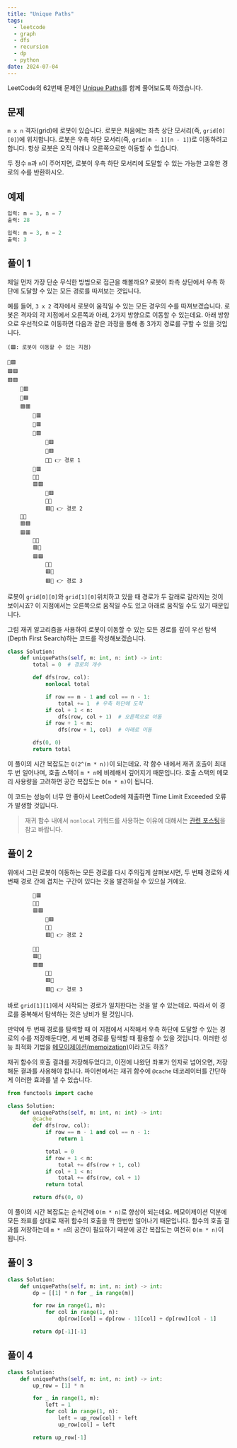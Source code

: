 ```yaml
---
title: "Unique Paths"
tags:
  - leetcode
  - graph
  - dfs
  - recursion
  - dp
  - python
date: 2024-07-04
---
```


LeetCode의 62번째 문제인 [Unique Paths](https://leetcode.com/problems/unique-paths/)를 함께 풀어보도록 하겠습니다.

## 문제

`m x n` 격자(grid)에 로봇이 있습니다.
로봇은 처음에는 좌측 상단 모서리(즉, `grid[0][0]`)에 위치합니다.
로봇은 우측 하단 모서리(즉, `grid[m - 1][n - 1]`)로 이동하려고 합니다.
항상 로봇은 오직 아래나 오른쪽으로만 이동할 수 있습니다.

두 정수 `m`과 `n`이 주어지면, 로봇이 우측 하단 모서리에 도달할 수 있는 가능한 고유한 경로의 수를 반환하시오.

## 예제

```py
입력: m = 3, n = 7
출력: 28
```

```py
입력: m = 3, n = 2
출력: 3
```

## 풀이 1

제일 먼저 가장 단순 무식한 방법으로 접근을 해볼까요?
로봇이 좌측 상단에서 우측 하단에 도달할 수 있는 모든 경로를 따져보는 것입니다.

예를 들어, `3 x 2` 격자에서 로봇이 움직일 수 있는 모든 경우의 수를 따져보겠습니다.
로봇은 격자의 각 지점에서 오른쪽과 아래, 2가지 방향으로 이동할 수 있는데요.
아래 방향으로 우선적으로 이동하면 다음과 같은 과정을 통해 총 3가지 경로를 구할 수 있을 것입니다.

```
(🟩: 로봇이 이동할 수 있는 지점)

🤖🟩
🟩🟥
🟥🟥
    🤖🟥
    🤖🟩
    🟩🟥
        🤖🟥
        🤖🟥
        🤖🟩
            🤖🟥
            🤖🟥
            🤖🤖 👉 경로 1
        🤖🟥
        🤖🤖
        🟥🟩
            🤖🟥
            🤖🤖
            🟥🤖 👉 경로 2
    🤖🤖
    🟥🟩
    🟥🟥
        🤖🤖
        🟥🤖
        🟥🟩
            🤖🤖
            🟥🤖
            🟥🤖 👉 경로 3
```

로봇이 `grid[0][0]`와 `grid[1][0]`위치하고 있을 때 경로가 두 갈래로 갈라지는 것이 보이시죠?
이 지점에서는 오른쪽으로 움직일 수도 있고 아래로 움직일 수도 있기 때문입니다.

그럼 재귀 알고리즘을 사용하여 로봇이 이동할 수 있는 모든 경로를 깊이 우선 탐색(Depth First Search)하는 코드를 작성해보겠습니다.

```py
class Solution:
    def uniquePaths(self, m: int, n: int) -> int:
        total = 0  # 경로의 개수

        def dfs(row, col):
            nonlocal total

            if row == m - 1 and col == n - 1:
                total += 1  # 우측 하단에 도착
            if col + 1 < n:
                dfs(row, col + 1)  # 오른쪽으로 이동
            if row + 1 < m:
                dfs(row + 1, col)  # 아래로 이동

        dfs(0, 0)
        return total
```

이 풀이의 시간 복잡도는 `O(2^(m * n))`이 되는데요.
각 함수 내에서 재귀 호출이 최대 두 번 일어나며, 호출 스택이 `m * n`에 비례해서 깊어지기 때문입니다.
호출 스택의 메모리 사용량을 고려하면 공간 복잡도는 `O(m * n)`이 됩니다.

이 코드는 성능이 너무 안 좋아서 LeetCode에 제출하면 Time Limit Exceeded 오류가 발생할 것입니다.

> 재귀 함수 내에서 `nonlocal` 키워드를 사용하는 이유에 대해서는 [관련 포스팅](https://www.daleseo.com/python-global-nonlocal/)을 참고 바랍니다.

## 풀이 2

위에서 그린 로봇이 이동하는 모든 경로를 다시 주의깊게 살펴보시면, 두 번째 경로와 세 번째 경로 간에 겹치는 구간이 있다는 것을 발견하실 수 있으실 거에요.

```
        🤖🟥
        🤖🤖
        🟥🟩
            🤖🟥
            🤖🤖
            🟥🤖 👉 경로 2
```

```
        🤖🤖
        🟥🤖
        🟥🟩
            🤖🤖
            🟥🤖
            🟥🤖 👉 경로 3

```

바로 `grid[1][1]`에서 시작되는 경로가 일치한다는 것을 알 수 있는데요.
따라서 이 경로를 중복해서 탐색하는 것은 낭비가 될 것입니다.

만약에 두 번째 경로를 탐색할 때 이 지점에서 시작해서 우측 하단에 도달할 수 있는 경로의 수를 저장해둔다면,
세 번째 경로를 탐색할 때 활용할 수 있을 것입니다.
이러한 성능 최적화 기법을 [메모이제이션(memoization)](/algorithms/memoization/)이라고도 하죠?

재귀 함수의 호출 결과를 저장해두었다고, 이전에 나왔던 좌표가 인자로 넘어오면, 저장해둔 결과를 사용해야 합니다.
파이썬에서는 재귀 함수에 `@cache` 데코레이터를 간단하게 이러한 효과를 낼 수 있습니다.

```py
from functools import cache

class Solution:
    def uniquePaths(self, m: int, n: int) -> int:
        @cache
        def dfs(row, col):
            if row == m - 1 and col == n - 1:
                return 1

            total = 0
            if row + 1 < m:
                total += dfs(row + 1, col)
            if col + 1 < n:
                total += dfs(row, col + 1)
            return total

        return dfs(0, 0)
```

이 풀이의 시간 복잡도는 순식간에 `O(m * n)`로 향상이 되는데요.
메모이제이션 덕분에 모든 좌표를 상대로 재귀 함수의 호출을 딱 한번만 일어나기 때문입니다.
함수의 호출 결과를 저장하는데 `m * n`의 공간이 필요하기 때문에 공간 복잡도는 여전히 `O(m * n)`이 됩니다.

## 풀이 3

```py
class Solution:
    def uniquePaths(self, m: int, n: int) -> int:
        dp = [[1] * n for _ in range(m)]

        for row in range(1, m):
            for col in range(1, n):
                dp[row][col] = dp[row - 1][col] + dp[row][col - 1]

        return dp[-1][-1]
```

## 풀이 4

```py
class Solution:
    def uniquePaths(self, m: int, n: int) -> int:
        up_row = [1] * n

        for _ in range(1, m):
            left = 1
            for col in range(1, n):
                left = up_row[col] + left
                up_row[col] = left

        return up_row[-1]
```
